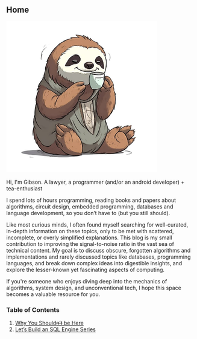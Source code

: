 ## Home

<img alt="Happy Sloth.jpeg" height="400" src="https://github.com/GibsonRuitiari/gibsonruitiari.github.io/blob/main/resources/Happy%20Sloth.jpeg" width="400"/>

Hi, I'm Gibson. A lawyer, a programmer (and/or an android developer) + tea-enthusiast

I spend lots of hours programming, reading books and papers about algorithms, circuit design, embedded programming, databases and language development,
so you don’t have to (but you still should).

Like most curious minds, I often found myself searching for well-curated, in-depth information on these topics, only to be met with scattered, incomplete, or overly simplified explanations. This blog is my small contribution to improving the signal-to-noise ratio in the vast sea of technical content. My goal is to discuss obscure, forgotten algorithms and implementations and rarely discussed topics like databases, programming languages, and break down complex ideas into digestible insights, and explore the lesser-known yet fascinating aspects of computing.

If you're someone who enjoys diving deep into the mechanics of algorithms, system design, and unconventional tech, I hope this space becomes a valuable resource for you.

### Table of Contents

1. [Why You Should~~n’t~~ be Here](https://github.com/GibsonRuitiari/gibsonruitiari.github.io/blob/main/about.md)
2. [Let’s Build an SQL Engine Series](https://github.com/GibsonRuitiari/gibsonruitiari.github.io/blob/main/SQL%20Engine%20Series/lets_build_an_sq_engine.md)
